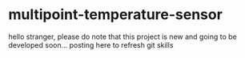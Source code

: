 # multipoint-temperature-sensor
hello stranger, please do note that this project is new and going to be developed soon... posting here to refresh git skills
